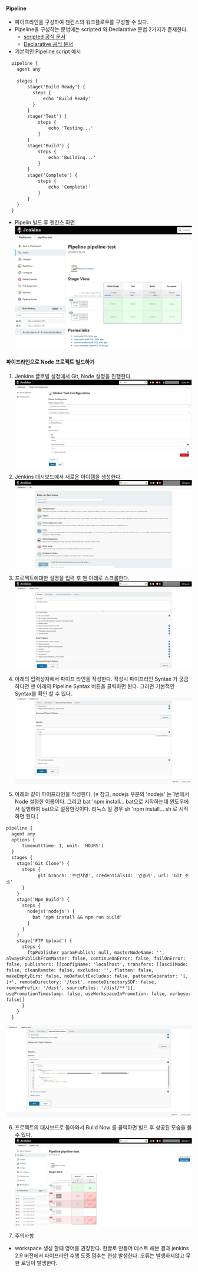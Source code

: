 #### Pipeline
  - 파이프라인을 구성하여 젠킨스의 워크플로우를 구성할 수 있다.
  - Pipeline을 구성하는 문법에는 scripted 와 Declarative 문법 2가지가 존재한다.
    - [scripted 공식 문서](https://www.jenkins.io/doc/book/pipeline/syntax/#scripted-pipeline)
    - [Declarative 공식 문서](https://www.jenkins.io/doc/book/pipeline/syntax/#declarative-pipeline)
  - 기본적인 Pipeline script 예시
  
  ```
    pipeline {
      agent any

      stages {
          stage('Build Ready') {
            steps {
                echo 'Build Ready'
            }
          }
          stage('Test') {
              steps {
                  echo 'Testing...'
              }
          }
          stage('Build') {
              steps {
                  echo 'Building...'
              }
          }
          stage('Complete') {
              steps {
                  echo 'Complete!'
              }
          }
      }
    }
  ```

  - Pipelin 빌드 후 젠킨스 화면
  ![ps 이미지](./images/1.png)

#### 파이프라인으로 Node 프로젝트 빌드하기
1. Jenkins 글로벌 설정에서 Git, Node 설정을 진행한다.
![ps 이미지](./images/node_1.png)

2. Jenkins 대시보드에서 새로운 아이템을 생성한다.
![ps 이미지](./images/node_2.png)

3. 프로젝트에대한 설명을 입력 후 맨 아래로 스크롤한다.
![ps 이미지](./images/node_3.png)

4. 아래의 입력상자에서 파이프 라인을 작성한다. 
작성시 파이프라인 Syntax 가 궁금하다면 맨 아래의 Pipeline Syntax 버튼을 클릭하면 된다. 그러면 기본적인 Syntax를 확인 할 수 있다.
![ps 이미지](./images/node_4.png)

5. 아래와 같이 파이프라인을 작성한다.
(※ 참고, nodejs 부분의 'nodejs' 는 1번에서 Node 설정한 이름이다. 그리고 bat 'npm install... bat으로 시작하는데
윈도우에서 실행하여 bat으로 설정한것이다. 리눅스 일 경우 sh 'npm install... sh 로 시작하면 된다.)

```
pipeline {
  agent any
  options {
      timeout(time: 1, unit: 'HOURS') 
  }
  stages {
    stage('Git Clone') {
      steps {
            git branch: '브런치명', credentialsId: '인증키', url: 'Git 주소'  
      }
    }
    stage('Npm Build') {
      steps {
        nodejs('nodejs') {
          bat 'npm install && npm run build'
        }
      }
    }
    stage('FTP Upload') {
      steps {
        ftpPublisher paramPublish: null, masterNodeName: '', alwaysPublishFromMaster: false, continueOnError: false, failOnError: false, publishers: [[configName: 'localhost', transfers: [[asciiMode: false, cleanRemote: false, excludes: '', flatten: false, makeEmptyDirs: false, noDefaultExcludes: false, patternSeparator: '[, ]+', remoteDirectory: '/test', remoteDirectorySDF: false, removePrefix: '/dist', sourceFiles: '/dist/**']], usePromotionTimestamp: false, useWorkspaceInPromotion: false, verbose: false]]
      }
    }
  }
```

![ps 이미지](./images/node_5.png)

6. 프로젝트의 대시보드로 돌아와서 Build Now 를 클릭하면 빌드 후 성공된 모습을 볼 수 있다.
![ps 이미지](./images/node_6.png)

7. 주의사항
  - workspace 생성 할때 영어를 권장한다. 한글로 만들어 테스트 해본 결과 jenkins 2.9 버전에서 파이프라인 수행 도중 멈추는 현상 발생한다. 오류는 발생하지않고 무한 로딩이 발생한다.